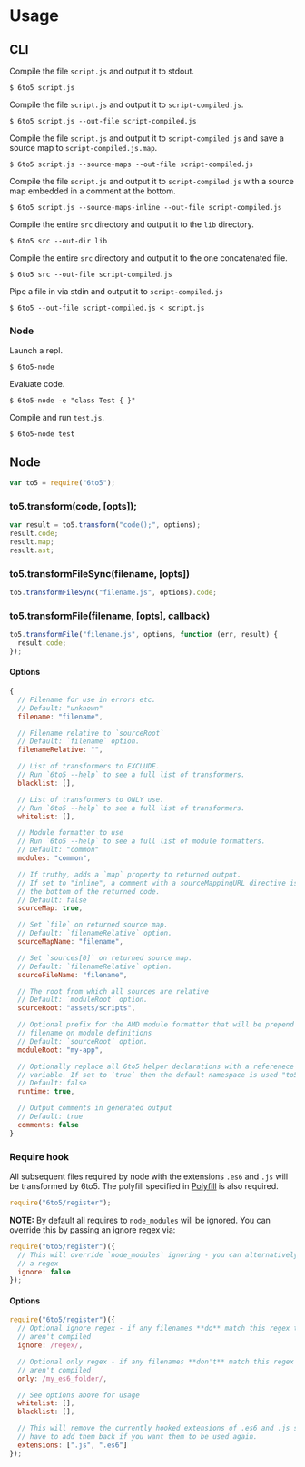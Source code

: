# Usage

## CLI

Compile the file `script.js` and output it to stdout.

    $ 6to5 script.js

Compile the file `script.js` and output it to `script-compiled.js`.

    $ 6to5 script.js --out-file script-compiled.js

Compile the file `script.js` and output it to `script-compiled.js` and save a
source map to `script-compiled.js.map`.

    $ 6to5 script.js --source-maps --out-file script-compiled.js

Compile the file `script.js` and output it to `script-compiled.js` with a source
map embedded in a comment at the bottom.

    $ 6to5 script.js --source-maps-inline --out-file script-compiled.js

Compile the entire `src` directory and output it to the `lib` directory.

    $ 6to5 src --out-dir lib

Compile the entire `src` directory and output it to the one concatenated file.

    $ 6to5 src --out-file script-compiled.js

Pipe a file in via stdin and output it to `script-compiled.js`

    $ 6to5 --out-file script-compiled.js < script.js

### Node

Launch a repl.

    $ 6to5-node

Evaluate code.

    $ 6to5-node -e "class Test { }"

Compile and run `test.js`.

    $ 6to5-node test

## Node

```javascript
var to5 = require("6to5");
```

### to5.transform(code, [opts]);

```javascript
var result = to5.transform("code();", options);
result.code;
result.map;
result.ast;
```

### to5.transformFileSync(filename, [opts])

```javascript
to5.transformFileSync("filename.js", options).code;
```

### to5.transformFile(filename, [opts], callback)

```javascript
to5.transformFile("filename.js", options, function (err, result) {
  result.code;
});
```

#### Options

```javascript
{
  // Filename for use in errors etc.
  // Default: "unknown"
  filename: "filename",

  // Filename relative to `sourceRoot`
  // Default: `filename` option.
  filenameRelative: "",

  // List of transformers to EXCLUDE.
  // Run `6to5 --help` to see a full list of transformers.
  blacklist: [],

  // List of transformers to ONLY use.
  // Run `6to5 --help` to see a full list of transformers.
  whitelist: [],

  // Module formatter to use
  // Run `6to5 --help` to see a full list of module formatters.
  // Default: "common"
  modules: "common",

  // If truthy, adds a `map` property to returned output.
  // If set to "inline", a comment with a sourceMappingURL directive is added to
  // the bottom of the returned code.
  // Default: false
  sourceMap: true,

  // Set `file` on returned source map.
  // Default: `filenameRelative` option.
  sourceMapName: "filename",

  // Set `sources[0]` on returned source map.
  // Default: `filenameRelative` option.
  sourceFileName: "filename",

  // The root from which all sources are relative
  // Default: `moduleRoot` option.
  sourceRoot: "assets/scripts",

  // Optional prefix for the AMD module formatter that will be prepend to the
  // filename on module definitions
  // Default: `sourceRoot` option.
  moduleRoot: "my-app",

  // Optionally replace all 6to5 helper declarations with a referenece to this
  // variable. If set to `true` then the default namespace is used "to5Runtime".
  // Default: false
  runtime: true,

  // Output comments in generated output
  // Default: true
  comments: false
}
```

### Require hook

All subsequent files required by node with the extensions `.es6` and `.js` will
be transformed by 6to5. The polyfill specified in [Polyfill](polyfill.md) is
also required.

```javascript
require("6to5/register");
```

**NOTE:** By default all requires to `node_modules` will be ignored. You can
override this by passing an ignore regex via:

```javascript
require("6to5/register")({
  // This will override `node_modules` ignoring - you can alternatively pass
  // a regex
  ignore: false
});
```

#### Options

```javascript
require("6to5/register")({
  // Optional ignore regex - if any filenames **do** match this regex then they
  // aren't compiled
  ignore: /regex/,

  // Optional only regex - if any filenames **don't** match this regex then they
  // aren't compiled
  only: /my_es6_folder/,

  // See options above for usage
  whitelist: [],
  blacklist: [],

  // This will remove the currently hooked extensions of .es6 and .js so you'll
  // have to add them back if you want them to be used again.
  extensions: [".js", ".es6"]
});
```
